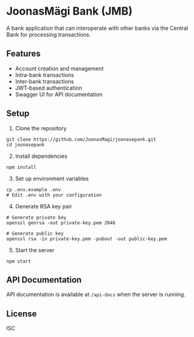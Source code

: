 # JoonasMägi Bank (JMB)

A bank application that can interoperate with other banks via the Central Bank for processing transactions.

## Features

- Account creation and management
- Intra-bank transactions
- Inter-bank transactions
- JWT-based authentication
- Swagger UI for API documentation

## Setup

1. Clone the repository
```
git clone https://github.com/JoonasMagi/joonasepank.git
cd joonasepank
```

2. Install dependencies
```
npm install
```

3. Set up environment variables
```
cp .env.example .env
# Edit .env with your configuration
```

4. Generate RSA key pair
```
# Generate private key
openssl genrsa -out private-key.pem 2048

# Generate public key
openssl rsa -in private-key.pem -pubout -out public-key.pem
```

5. Start the server
```
npm start
```

## API Documentation

API documentation is available at `/api-docs` when the server is running.

## License

ISC
